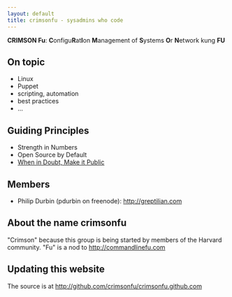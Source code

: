 ```yaml
---
layout: default
title: crimsonfu - sysadmins who code
---
```

**CRIMSON Fu**: **C**onfigu**R**at**I**on **M**anagement of **S**ystems **O**r **N**etwork kung **FU** 

## On topic

* Linux
* Puppet
* scripting, automation
* best practices
* ...

## Guiding Principles

* Strength in Numbers
* Open Source by Default
* [When in Doubt, Make it Public](http://www.codinghorror.com/blog/2007/04/when-in-doubt-make-it-public.html)

## Members

* Philip Durbin (pdurbin on freenode): http://greptilian.com

## About the name crimsonfu

"Crimson" because this group is being started by members of the Harvard community.  "Fu" is a nod to http://commandlinefu.com

[topical channel]: http://freenode.net/policy.shtml#topicalchannels

## Updating this website

The source is at http://github.com/crimsonfu/crimsonfu.github.com 
